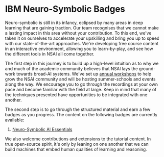 # IBM Neuro-Symbolic Badges

Neuro-symbolic is still in its infancy, eclipsed by many areas in deep learning that are gaining traction. Our team recognises that we cannot make a lasting impact in this area without your contribution. To this end, we've taken it on ourselves to accelerate your upskilling and bring you up to speed with our state-of-the-art approaches. We're developing free course content in an interactive environment, allowing you to learn-by-play, and see how the different tools in NSAI all come together.

The first step in this journey is to build up a high-level intuition as to why we and much of the academic community believes that NSAI lays the ground-work towards broad-AI systems. We've set up [annual workshops](https://ibm.github.io/neuro-symbolic-ai/events) to help grow the NSAI community and will be hosting summer-schools and events along the way. We encourage you to go through the recordings at your own pace and become familiar with the field at large. Keep in mind that many of the techniques presented have opportunities to be integrated with one another.

The second step is to go through the structured material and earn a few badges as you progress. The content on the following badges are currently available:

1. [Neuro-Symbolic AI Essentials](https://ibm.box.com/s/42l32h0uno2ndq5o9omb7hl17dddpjuk)

We also welcome contributions and extensions to the tutorial content. In true open-source spirit, it's only by leaning on one another that we can build machines that embed human qualities of learning and reasoning.
